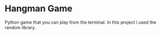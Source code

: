 # Hangman Game

Python game that you can play from the terminal.
In this project i used the random library.
